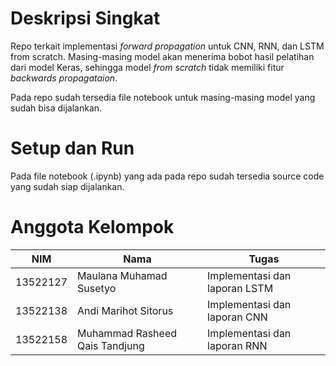 # Deskripsi Singkat
Repo terkait implementasi *forward propagation* untuk CNN, RNN, dan LSTM from scratch. Masing-masing model akan menerima bobot hasil pelatihan dari model Keras, sehingga model *from scratch* tidak memiliki fitur *backwards propagataion*.

Pada repo sudah tersedia file notebook untuk masing-masing model yang sudah bisa dijalankan.

# Setup dan Run
Pada file notebook (.ipynb) yang ada pada repo sudah tersedia source code yang sudah siap dijalankan.

# Anggota Kelompok

| NIM | Nama | Tugas |
|-----|------|-------|
|13522127 | Maulana Muhamad Susetyo| Implementasi dan laporan LSTM |
| 13522138|Andi Marihot Sitorus| Implementasi dan laporan CNN |
|13522158 |Muhammad Rasheed Qais Tandjung | Implementasi dan laporan RNN|